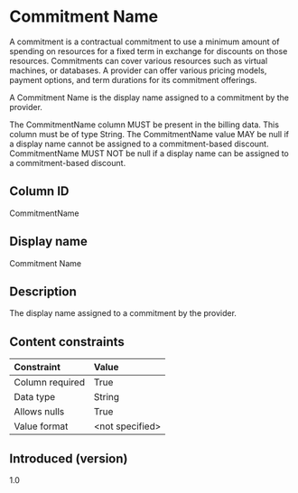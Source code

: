 # Commitment Name

A commitment is a contractual commitment to use a minimum amount of spending on resources for a fixed term in exchange for discounts on those resources. Commitments can cover various resources such as virtual machines, or databases. A provider can offer various pricing models, payment options, and term durations for its commitment offerings.

A Commitment Name is the display name assigned to a commitment by the provider.

The CommitmentName column MUST be present in the billing data. This column must be of type String. The CommitmentName value MAY be null if a display name cannot be assigned to a commitment-based discount. CommitmentName MUST NOT be null if a display name can be assigned to a commitment-based discount.

## Column ID

CommitmentName

## Display name

Commitment Name

## Description

The display name assigned to a commitment by the provider.

## Content constraints

| Constraint      | Value            |
|:----------------|:-----------------|
| Column required | True             |
| Data type       | String           |
| Allows nulls    | True             |
| Value format    | \<not specified> |

## Introduced (version)

1.0
